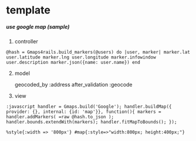template
========

##### use google map (sample) #####

1. controller

`@hash = Gmaps4rails.build_markers(@users) do |user, marker|
  marker.lat user.latitude
  marker.lng user.longitude
  marker.infowindow user.description
  marker.json({name: user.name})
end`
  
2. model

    geocoded_by :address
    after_validation :geocode
  
3. view

`:javascript
  handler = Gmaps.build('Google');
  handler.buildMap({ provider: {}, internal: {id: 'map'}}, function(){
    markers = handler.addMarkers(
      =raw @hash.to_json
    );
    handler.bounds.extendWith(markers);
    handler.fitMapToBounds();
  });`

`%style{:width => '800px'}
    #map{:style=>"width:800px; height:400px;"}`
